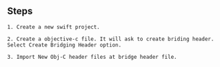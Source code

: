 ## Steps

```
1. Create a new swift project.
```

```
2. Create a objective-c file. It will ask to create briding header. Select Create Bridging Header option.
```

```
3. Import New Obj-C header files at bridge header file.
```
